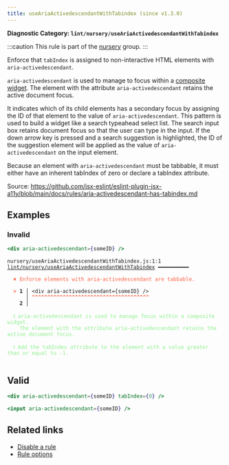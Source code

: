 ```yaml
---
title: useAriaActivedescendantWithTabindex (since v1.3.0)
---
```


**Diagnostic Category: `lint/nursery/useAriaActivedescendantWithTabindex`**

:::caution
This rule is part of the [nursery](/linter/rules/#nursery) group.
:::

Enforce that `tabIndex` is assigned to non-interactive HTML elements with `aria-activedescendant`.

`aria-activedescendant` is used to manage to focus within a [composite widget](https://www.w3.org/TR/wai-aria/#composite).
The element with the attribute `aria-activedescendant` retains the active document focus.

It indicates which of its child elements has a secondary focus by assigning the ID of that
element to the value of `aria-activedescendant`. This pattern is used to build a widget
like a search typeahead select list. The search input box retains document focus
so that the user can type in the input. If the down arrow key is pressed and
a search suggestion is highlighted, the ID of the suggestion element will be applied
as the value of `aria-activedescendant` on the input element.

Because an element with `aria-activedescendant` must be tabbable,
it must either have an inherent tabIndex of zero or declare a tabIndex attribute.

Source: https://github.com/jsx-eslint/eslint-plugin-jsx-a11y/blob/main/docs/rules/aria-activedescendant-has-tabindex.md

## Examples

### Invalid

```jsx
<div aria-activedescendant={someID} />
```

<pre class="language-text"><code class="language-text">nursery/useAriaActivedescendantWithTabindex.js:1:1 <a href="https://biomejs.dev/lint/rules/use-aria-activedescendant-with-tabindex">lint/nursery/useAriaActivedescendantWithTabindex</a> ━━━━━━━━━━

<strong><span style="color: Tomato;">  </span></strong><strong><span style="color: Tomato;">✖</span></strong> <span style="color: Tomato;">Enforce elements with aria-activedescendant are tabbable.</span>
  
<strong><span style="color: Tomato;">  </span></strong><strong><span style="color: Tomato;">&gt;</span></strong> <strong>1 │ </strong>&lt;div aria-activedescendant={someID} /&gt;
   <strong>   │ </strong><strong><span style="color: Tomato;">^</span></strong><strong><span style="color: Tomato;">^</span></strong><strong><span style="color: Tomato;">^</span></strong><strong><span style="color: Tomato;">^</span></strong><strong><span style="color: Tomato;">^</span></strong><strong><span style="color: Tomato;">^</span></strong><strong><span style="color: Tomato;">^</span></strong><strong><span style="color: Tomato;">^</span></strong><strong><span style="color: Tomato;">^</span></strong><strong><span style="color: Tomato;">^</span></strong><strong><span style="color: Tomato;">^</span></strong><strong><span style="color: Tomato;">^</span></strong><strong><span style="color: Tomato;">^</span></strong><strong><span style="color: Tomato;">^</span></strong><strong><span style="color: Tomato;">^</span></strong><strong><span style="color: Tomato;">^</span></strong><strong><span style="color: Tomato;">^</span></strong><strong><span style="color: Tomato;">^</span></strong><strong><span style="color: Tomato;">^</span></strong><strong><span style="color: Tomato;">^</span></strong><strong><span style="color: Tomato;">^</span></strong><strong><span style="color: Tomato;">^</span></strong><strong><span style="color: Tomato;">^</span></strong><strong><span style="color: Tomato;">^</span></strong><strong><span style="color: Tomato;">^</span></strong><strong><span style="color: Tomato;">^</span></strong><strong><span style="color: Tomato;">^</span></strong><strong><span style="color: Tomato;">^</span></strong><strong><span style="color: Tomato;">^</span></strong><strong><span style="color: Tomato;">^</span></strong><strong><span style="color: Tomato;">^</span></strong><strong><span style="color: Tomato;">^</span></strong><strong><span style="color: Tomato;">^</span></strong><strong><span style="color: Tomato;">^</span></strong><strong><span style="color: Tomato;">^</span></strong><strong><span style="color: Tomato;">^</span></strong><strong><span style="color: Tomato;">^</span></strong><strong><span style="color: Tomato;">^</span></strong>
    <strong>2 │ </strong>
  
<strong><span style="color: lightgreen;">  </span></strong><strong><span style="color: lightgreen;">ℹ</span></strong> <span style="color: lightgreen;">aria-activedescendant is used to manage focus within a composite widget.
</span><span style="color: lightgreen;">  </span><span style="color: lightgreen;">  </span><span style="color: lightgreen;">The element with the attribute aria-activedescendant retains the active document focus.</span>
  
<strong><span style="color: lightgreen;">  </span></strong><strong><span style="color: lightgreen;">ℹ</span></strong> <span style="color: lightgreen;">Add the tabIndex attribute to the element with a value greater than or equal to -1.</span>
  
</code></pre>

## Valid

```jsx
<div aria-activedescendant={someID} tabIndex={0} />
```

```jsx
<input aria-activedescendant={someID} />
```

## Related links

- [Disable a rule](/linter/#disable-a-lint-rule)
- [Rule options](/linter/#rule-options)
